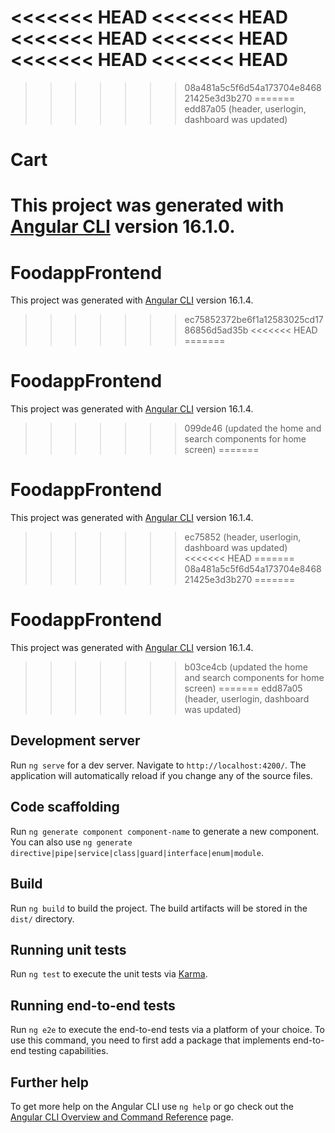 <<<<<<< HEAD
<<<<<<< HEAD
<<<<<<< HEAD
<<<<<<< HEAD
<<<<<<< HEAD
<<<<<<< HEAD
=======
>>>>>>> 08a481a5c5f6d54a173704e846821425e3d3b270
=======
>>>>>>> edd87a05 (header, userlogin, dashboard was updated)
# Cart

This project was generated with [Angular CLI](https://github.com/angular/angular-cli) version 16.1.0.
=======
# FoodappFrontend

This project was generated with [Angular CLI](https://github.com/angular/angular-cli) version 16.1.4.
>>>>>>> ec75852372be6f1a12583025cd1786856d5ad35b
<<<<<<< HEAD
=======
# FoodappFrontend

This project was generated with [Angular CLI](https://github.com/angular/angular-cli) version 16.1.4.
>>>>>>> 099de46 (updated the home and search components for home screen)
=======
# FoodappFrontend

This project was generated with [Angular CLI](https://github.com/angular/angular-cli) version 16.1.4.
>>>>>>> ec75852 (header, userlogin, dashboard was updated)
<<<<<<< HEAD
=======
>>>>>>> 08a481a5c5f6d54a173704e846821425e3d3b270
=======
# FoodappFrontend

This project was generated with [Angular CLI](https://github.com/angular/angular-cli) version 16.1.4.
>>>>>>> b03ce4cb (updated the home and search components for home screen)
=======
>>>>>>> edd87a05 (header, userlogin, dashboard was updated)

## Development server

Run `ng serve` for a dev server. Navigate to `http://localhost:4200/`. The application will automatically reload if you change any of the source files.

## Code scaffolding

Run `ng generate component component-name` to generate a new component. You can also use `ng generate directive|pipe|service|class|guard|interface|enum|module`.

## Build

Run `ng build` to build the project. The build artifacts will be stored in the `dist/` directory.

## Running unit tests

Run `ng test` to execute the unit tests via [Karma](https://karma-runner.github.io).

## Running end-to-end tests

Run `ng e2e` to execute the end-to-end tests via a platform of your choice. To use this command, you need to first add a package that implements end-to-end testing capabilities.

## Further help

To get more help on the Angular CLI use `ng help` or go check out the [Angular CLI Overview and Command Reference](https://angular.io/cli) page.
